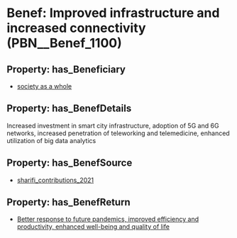# Benef: __Improved infrastructure and increased connectivity__ (PBN__Benef_1100)

## Property: has_Beneficiary

* [society as a whole](../Stakeholder/PBN__Stakeholder_437)

## Property: has_BenefDetails

Increased investment in smart city infrastructure, adoption of 5G and 6G networks, increased penetration of teleworking and telemedicine, enhanced utilization of big data analytics

## Property: has_BenefSource

* [sharifi_contributions_2021](../Article/PBN__Article_227)

## Property: has_BenefReturn

* [Better response to future pandemics, improved efficiency and productivity, enhanced well-being and quality of life](../BenefReturn/PBN__BenefReturn_1229)

